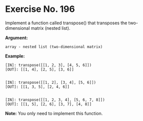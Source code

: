 # Exercise No. 196

Implement a function called transpose() that transposes the two-dimensional matrix (nested list).


**Argument:**

    array - nested list (two-dimensional matrix)


**Example:**


    [IN]: transpose([[1, 2, 3], [4, 5, 6]])
    [OUT]: [[1, 4], [2, 5], [3, 6]]


    [IN]: transpose([[1, 2], [3, 4], [5, 6]])
    [OUT]: [[1, 3, 5], [2, 4, 6]]


    [IN]: transpose([[1, 2, 3, 4], [5, 6, 7, 8]])
    [OUT]: [[1, 5], [2, 6], [3, 7], [4, 8]]


**Note:** You only need to implement this function.